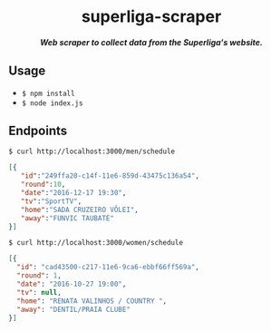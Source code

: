 <h1 align="center">superliga-scraper</h1>

<h5 align="center">Web scraper to collect data from the Superliga's website.</h5>

## Usage

- `$ npm install`
- `$ node index.js`

## Endpoints

`$ curl http://localhost:3000/men/schedule`

```json
[{  
   "id":"249ffa20-c14f-11e6-859d-43475c136a54",
   "round":10,
   "date":"2016-12-17 19:30",
   "tv":"SportTV",
   "home":"SADA CRUZEIRO VÔLEI",
   "away":"FUNVIC TAUBATÉ"
}]
```

`$ curl http://localhost:3000/women/schedule`

```json
[{
  "id": "cad43500-c217-11e6-9ca6-ebbf66ff569a",
  "round": 1,
  "date": "2016-10-27 19:00",
  "tv": null,
  "home": "RENATA VALINHOS / COUNTRY ",
  "away": "DENTIL/PRAIA CLUBE"
}]
```
